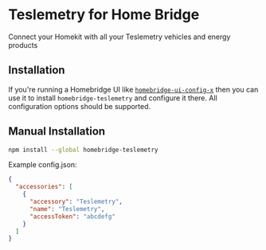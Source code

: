 # Teslemetry for Home Bridge

Connect your Homekit with all your Teslemetry vehicles and energy products

## Installation

If you're running a Homebridge UI like [`homebridge-ui-config-x`](https://github.com/oznu/homebridge-config-ui-x) then you can use it to install `homebridge-teslemetry` and configure it there. All configuration options should be supported.

## Manual Installation

```sh
npm install --global homebridge-teslemetry
```

Example config.json:

```json
{
  "accessories": [
    {
      "accessory": "Teslemetry",
      "name": "Teslemetry",
      "accessToken": "abcdefg"
    }
  ]
}
```